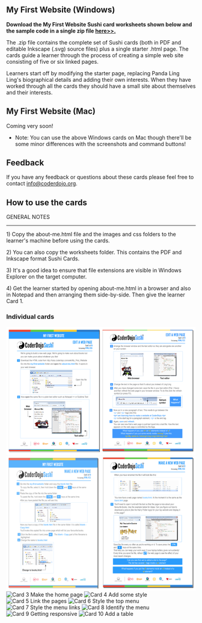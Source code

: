 ## My First Website (Windows)

**Download the My First Website Sushi card worksheets shown below and
the sample code in a single zip file
[here\>\>.](https://coderdojo.com/wp-content/uploads/2015/06/My-First-Website-Windows.zip)**

The .zip file contains the complete set of Sushi cards (both in PDF and
editable Inkscape (.svg) source files) plus a single starter .html page.
The cards guide a learner through the process of creating a simple web
site consisting of five or six linked pages.

Learners start off by modifying the starter page, replacing Panda Ling
Ling's biographical details and adding their own interests. When they
have worked through all the cards they should have a small site about
themselves and their interests.

## My First Website (Mac)

Coming very soon\!

  - Note: You can use the above Windows cards on Mac though there'll be
    some minor differences with the screenshots and command buttons\!

## Feedback

If you have any feedback or questions about these cards please feel free
to contact info@coderdojo.org.

## How to use the cards

GENERAL NOTES

-----

1\) Copy the about-me.html file and the images and css folders to the
learner's machine before using the cards.

2\) You can also copy the worksheets folder. This contains the PDF and
Inkscape format Sushi Cards.

3\) It's a good idea to ensure that file extensions are visible in
Windows Explorer on the target computer.

4\) Get the learner started by opening about-me.html in a browser and
also in Notepad and then arranging them side-by-side. Then give the
learner Card 1.

### Individual cards

![Card 1 Edit a web page](../files/Card-01_-ling.png "Card 1 Edit a web page")
![Card 2 Make a new web page](../files/Card-02-ling.png
"Card 2 Make a new web page") ![Card 3 Make the home
page](../files/Card-03-ling.png "Card 3 Make the home page") ![Card 4 Add some
style](../files/Card-04-ling.png "Card 4 Add some style") ![Card 5 Link the
pages](../files/Card-05-ling.png "Card 5 Link the pages") ![Card 6 Style the top
menu](../files/Card-06-ling.png "Card 6 Style the top menu") ![Card 7 Style the
menu links](../files/Card-07-ling.png "Card 7 Style the menu links") ![Card 8
Identify the menu](../files/Card-08-ling.png "Card 8 Identify the menu") ![Card 9
Getting responsive](../files/Card-09-ling.png "Card 9 Getting responsive") ![Card
10 Add a table](../files/Card-10-ling.png "Card 10 Add a table")
